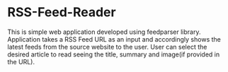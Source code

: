 # RSS-Feed-Reader
This is  simple web application developed using feedparser library. Application takes a RSS Feed URL as an input and accordingly shows the latest feeds from the source website to the user. User can select the desired article to read seeing the title, summary and image(if provided in the URL).
